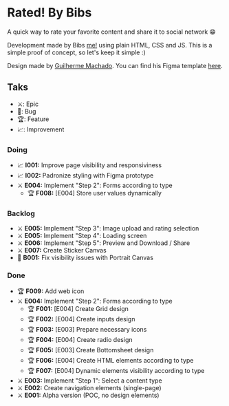 # Rated! By Bibs

A quick way to rate your favorite content and share it to social network 😁

Development made by Bibs [me!](https://www.linkedin.com/in/gabrielfavero/) using plain HTML, CSS and JS. This is a simple proof of concept, so let's keep it simple :)

Design made by [Guilherme Machado](https://www.linkedin.com/in/guilherme-machado-1797a31bb/). You can find his Figma template [here](https://www.figma.com/design/pAblSLtZEBadSkxbuGNwB5/Rated--by-bibs?node-id=0-1&t=mz8OdJOHVDZHonEO-1).

## Taks

- ⚔️: Epic
- 🐞: Bug
- 🏆: Feature
- 📈: Improvement

### Doing

- 📈 **I001:** Improve page visibility and responsiviness
- 📈 **I002:** Padronize styling with Figma prototype
- ⚔️ **E004:** Implement "Step 2": Forms according to type
  - 🏆 **F008:** [E004] Store user values dynamically

### Backlog

- ⚔️ **E005:** Implement "Step 3": Image upload and rating selection
- ⚔️ **E005:** Implement "Step 4": Loading screen
- ⚔️ **E006:** Implement "Step 5": Preview and Download / Share
- ⚔️ **E007:** Create Sticker Canvas
- 🐞 **B001:** Fix visibility issues with Portrait Canvas

### Done

- 🏆 **F009:** Add web icon
- ⚔️ **E004:** Implement "Step 2": Forms according to type
  - 🏆 **F001:** [E004] Create Grid design
  - 🏆 **F002:** [E004] Create inputs design
  - 🏆 **F003:** [E003] Prepare necessary icons
  - 🏆 **F004:** [E004] Create radio design
  - 🏆 **F005:** [E003] Create Bottomsheet design
  - 🏆 **F006:** [E004] Create HTML elements according to type
  - 🏆 **F007:** [E004] Dynamic elements visibility according to type
- ⚔️ **E003:** Implement "Step 1": Select a content type
- ⚔️ **E002:** Create navigation elements (single-page)
- ⚔️ **E001:** Alpha version (POC, no design elements)

